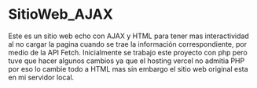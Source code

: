 # SitioWeb_AJAX
Este es un sitio web echo con AJAX y HTML para tener mas interactividad al no cargar la pagina cuando se trae la información correspondiente, por medio de la API Fetch.
Inicialmente se trabajo este proyecto con php pero tuve que hacer algunos cambios ya que el hosting vercel no admitia PHP por eso lo cambie todo a HTML mas
sin embargo el sitio web original esta en mi servidor local.
